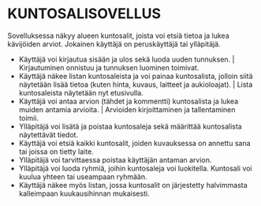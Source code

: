 # KUNTOSALISOVELLUS

Sovelluksessa näkyy alueen kuntosalit, joista voi etsiä tietoa ja lukea kävijöiden arviot. Jokainen käyttäjä on peruskäyttäjä tai ylläpitäjä.

- Käyttäjä voi kirjautua sisään ja ulos sekä luoda uuden tunnuksen. | Kirjautuminen onnistuu ja tunnuksen luominen toimivat.
- Käyttäjä näkee listan kuntosaleista ja voi painaa kuntosalista, jolloin siitä näytetään lisää tietoa (kuten hinta, kuvaus, laitteet ja aukioloajat). | Lista kuntosaleista näytetään nyt etusivulla.
- Käyttäjä voi antaa arvion (tähdet ja kommentti) kuntosalista ja lukea muiden antamia arvioita. | Arvioiden kirjoittaminen ja tallentaminen toimii.
- Ylläpitäjä voi lisätä ja poistaa kuntosaleja sekä määrittää kuntosalista näytettävät tiedot.
- Käyttäjä voi etsiä kaikki kuntosalit, joiden kuvauksessa on annettu sana tai joissa on tietty laite.
- Ylläpitäjä voi tarvittaessa poistaa käyttäjän antaman arvion.
- Ylläpitäjä voi luoda ryhmiä, joihin kuntosaleja voi luokitella. Kuntosali voi kuulua yhteen tai useampaan ryhmään.
- Käyttäjä näkee myös listan, jossa kuntosalit on järjestetty halvimmasta kalleimpaan kuukausihinnan mukaisesti.
